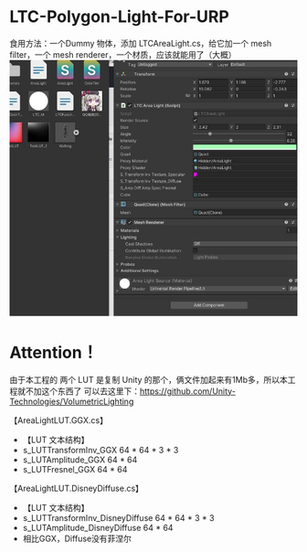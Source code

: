# LTC-Polygon-Light-For-URP
食用方法：一个Dummy 物体，添加 LTCAreaLight.cs，给它加一个 mesh filter，一个 mesh renderer，一个材质，应该就能用了（大概）
![image](https://github.com/DaiZiLing/LTC-Polygon-Light-For-URP/blob/main/QQ%E6%88%AA%E5%9B%BE20220429170522.jpg)

# Attention！
由于本工程的 两个 LUT 是复制 Unity 的那个，俩文件加起来有1Mb多，所以本工程就不加这个东西了
可以去这里下：https://github.com/Unity-Technologies/VolumetricLighting

【AreaLightLUT.GGX.cs】
* 【LUT 文本结构】
* s_LUTTransformInv_GGX  64 * 64 * 3 * 3
* s_LUTAmplitude_GGX  64 * 64
* s_LUTFresnel_GGX  64 * 64

【AreaLightLUT.DisneyDiffuse.cs】
* 【LUT 文本结构】
* s_LUTTransformInv_DisneyDiffuse 64 * 64 * 3 * 3
* s_LUTAmplitude_DisneyDiffuse 64 * 64
* 相比GGX，Diffuse没有菲涅尔

